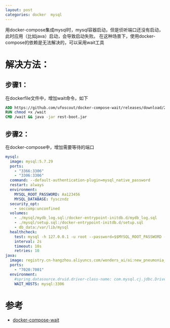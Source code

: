 ```yaml
---
layout: post
categories: docker  mysql
---
```


用docker-compose集成mysql时，mysql容器启动，但是侦听端口还没有启动，此时应用（比如java）启动，会导致启动失败。
在这种场景下，使用docker-compose的依赖是无法解决的，可以采用wait工具
# 解决方法：

## 步骤1：
在dockerfile文件中，增加wait命令，如下
```dockerfile
ADD https://github.com/ufoscout/docker-compose-wait/releases/download/2.2.1/wait /wait
RUN chmod +x /wait
CMD /wait && java -jar rest-boot.jar
```

## 步骤2：
在docker-compose中，增加需要等待的端口
```yml
mysql:
  image: mysql:5.7.29
  ports:
    - "3366:3306"
    - "3306:3306"
  command: --default-authentication-plugin=mysql_native_password
  restart: always
  environment:
    MYSQL_ROOT_PASSWORD: Aa123456
    MYSQL_DATABASE: fysczndz
  security_opt:
    - seccomp:unconfined
  volumes:
    - ./mysql/mydb_log.sql:/docker-entrypoint-initdb.d/mydb_log.sql
    - ./mysql/setup.sql:/docker-entrypoint-initdb.d/setup.sql
    - db_data:/var/lib/mysql
  healthcheck:
    test: mysql -h 127.0.0.1 -u root --password=$$MYSQL_ROOT_PASSWORD -e 'select * from sys_log' fysczndz
    interval: 2s
    timeout: 10s
    retries: 10
java:
  image: registry.cn-hangzhou.aliyuncs.com/wonders_ai/ai:new_pneumonia_java
  ports:
    - "7020:7001"
  environment:
    #spring.datasource.druid.driver-class-name: com.mysql.cj.jdbc.Driver
    WAIT_HOSTS: mysql:3306
```

# 参考

- [docker-compose-wait](https://github.com/ufoscout/docker-compose-wait)